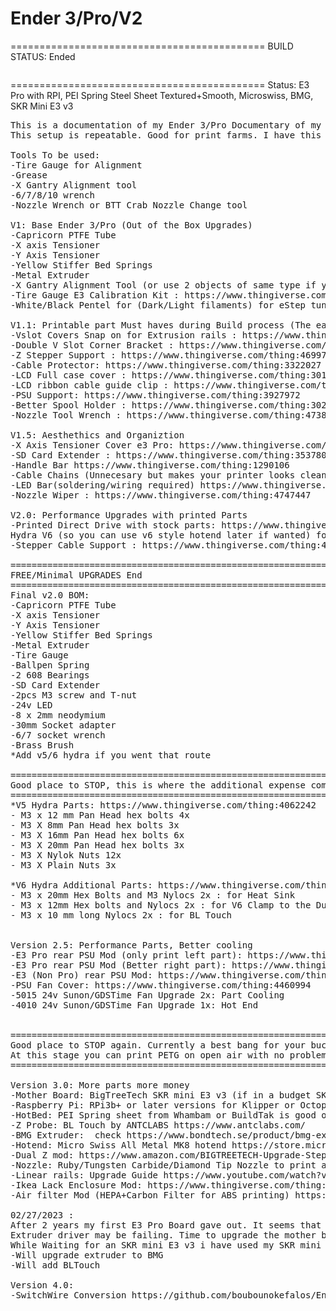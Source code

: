 # Ender 3/Pro/V2

============================================
BUILD STATUS: Ended
<pre></pre>
============================================
Status: E3 Pro with RPI, PEI Spring Steel Sheet Textured+Smooth, Microswiss, BMG, SKR Mini E3 v3
<pre>
This is a documentation of my Ender 3/Pro Documentary of my printer build. 
This setup is repeatable. Good for print farms. I have this on 3 of my E3 (2xE3Pros, 1xRegularE3)

Tools To be used:
-Tire Gauge for Alignment
-Grease
-X Gantry Alignment tool
-6/7/8/10 wrench
-Nozzle Wrench or BTT Crab Nozzle Change tool

V1: Base Ender 3/Pro (Out of the Box Upgrades)
-Capricorn PTFE Tube
-X axis Tensioner
-Y Axis Tensioner
-Yellow Stiffer Bed Springs
-Metal Extruder
-X Gantry Alignment Tool (or use 2 objects of same type if you cannot print yet) : https://www.thingiverse.com/thing:4376394
-Tire Gauge E3 Calibration Kit : https://www.thingiverse.com/thing:4582774
-White/Black Pentel for (Dark/Light filaments) for eStep tuning and flow rate tuning

V1.1: Printable part Must haves during Build process (The earlier you get this the Better)
-Vslot Covers Snap on for Extrusion rails : https://www.thingiverse.com/thing:4866310
-Double V Slot Corner Bracket : https://www.thingiverse.com/thing:2763033
-Z Stepper Support : https://www.thingiverse.com/thing:4699747
-Cable Protector: https://www.thingiverse.com/thing:3322027
-LCD Full case cover : https://www.thingiverse.com/thing:3014209/makes
-LCD ribbon cable guide clip : https://www.thingiverse.com/thing:2960375
-PSU Support: https://www.thingiverse.com/thing:3927972
-Better Spool Holder : https://www.thingiverse.com/thing:3020026
-Nozzle Tool Wrench : https://www.thingiverse.com/thing:4738816

V1.5: Aesthethics and Organiztion
-X Axis Tensioner Cover e3 Pro: https://www.thingiverse.com/thing:4799007
-SD Card Extender : https://www.thingiverse.com/thing:3537808
-Handle Bar https://www.thingiverse.com/thing:1290106
-Cable Chains (Unnecesary but makes your printer looks clean) : https://www.thingiverse.com/thing:4316238
-LED Bar(soldering/wiring required) https://www.thingiverse.com/thing:3292889
-Nozzle Wiper : https://www.thingiverse.com/thing:4747447

V2.0: Performance Upgrades with printed Parts
-Printed Direct Drive with stock parts: https://www.thingiverse.com/thing:3443609 or straight to 
Hydra V6 (so you can use v6 style hotend later if wanted) for Bowden and 1x 4010 24V Part cooling fan set up : https://www.thingiverse.com/thing:4253359/
-Stepper Cable Support : https://www.thingiverse.com/thing:4279827

========================================================================================
FREE/Minimal UPGRADES End
========================================================================================
Final v2.0 BOM: 
-Capricorn PTFE Tube
-X axis Tensioner
-Y Axis Tensioner
-Yellow Stiffer Bed Springs
-Metal Extruder
-Tire Gauge
-Ballpen Spring
-2 608 Bearings
-SD Card Extender
-2pcs M3 screw and T-nut
-24v LED
-8 x 2mm neodymium 
-30mm Socket adapter
-6/7 socket wrench
-Brass Brush
*Add v5/6 hydra if you went that route

========================================================================================
Good place to STOP, this is where the additional expense comes in.
========================================================================================
*V5 Hydra Parts: https://www.thingiverse.com/thing:4062242
- M3 x 12 mm Pan Head hex bolts 4x
- M3 X 8mm Pan Head hex bolts 3x
- M3 X 16mm Pan Head hex bolts 6x
- M3 X 20mm Pan Head hex bolts 3x
- M3 X Nylok Nuts 12x
- M3 X Plain Nuts 3x

*V6 Hydra Additional Parts: https://www.thingiverse.com/thing:4253359/
- M3 x 20mm Hex Bolts and M3 Nylocs 2x : for Heat Sink 
- M3 x 12mm Hex bolts and Nylocs 2x : for V6 Clamp to the Duct Base.
- M3 x 10 mm long Nylocs 2x : for BL Touch


Version 2.5: Performance Parts, Better cooling
-E3 Pro rear PSU Mod (only print left part): https://www.thingiverse.com/thing:4101358
-E3 Pro rear PSU Mod (Better right part): https://www.thingiverse.com/thing:4461049
-E3 (Non Pro) rear PSU Mod: https://www.thingiverse.com/thing:5303395
-PSU Fan Cover: https://www.thingiverse.com/thing:4460994
-5015 24v Sunon/GDSTime Fan Upgrade 2x: Part Cooling
-4010 24v Sunon/GDSTime Fan Upgrade 1x: Hot End


========================================================================================
Good place to STOP again. Currently a best bang for your buck set up!
At this stage you can print PETG on open air with no problem
========================================================================================

Version 3.0: More parts more money
-Mother Board: BigTreeTech SKR mini E3 v3 (if in a budget SKR mini E3 v1.2 is enough)
-Raspberry Pi: RPi3b+ or later versions for Klipper or Octoprint for remote access printing
-HotBed: PEI Spring sheet from Whambam or BuildTak is good or any that has textured and smooth
-Z Probe: BL Touch by ANTCLABS https://www.antclabs.com/
-BMG Extruder:  check https://www.bondtech.se/product/bmg-extruder/ or authorized resellers
-Hotend: Micro Swiss All Metal MK8 hotend https://store.micro-swiss.com/collections/all-metal-hotend-kits
-Dual Z mod: https://www.amazon.com/BIGTREETECH-Upgrade-Stepper-Upgrades-Printer/dp/B09DS6TQJY
-Nozzle: Ruby/Tungsten Carbide/Diamond Tip Nozzle to print anything https://www.amazon.com/Temperature-Markerbot-Creality-Printer-Carbide/dp/B07Q23K51X
-Linear rails: Upgrade Guide https://www.youtube.com/watch?v=I3xMHjiYENk&
-Ikea Lack Enclosure Mod: https://www.thingiverse.com/thing:3534066
-Air filter Mod (HEPA+Carbon Filter for ABS printing) https://www.thingiverse.com/thing:3374299

02/27/2023 :
After 2 years my first E3 Pro Board gave out. It seems that the Extruder motor is skipping even without load and higher Vref. 
Extruder driver may be failing. Time to upgrade the mother board. 
While Waiting for an SKR mini E3 v3 i have used my SKR mini E3 v1.2.
-Will upgrade extruder to BMG
-Will add BLTouch

Version 4.0:
-SwitchWire Conversion https://github.com/boubounokefalos/Ender_SW
</pre>
